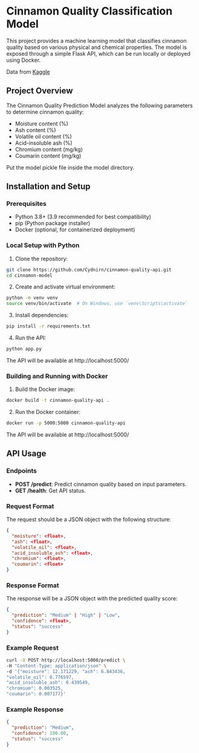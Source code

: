 # Cinnamon Quality Classification Model

This project provides a machine learning model that classifies cinnamon quality based on various physical and chemical properties. The model is exposed through a simple Flask API, which can be run locally or deployed using Docker.

Data from [Kaggle](https://www.kaggle.com/datasets/madaraweerasingha/cinnamon-quality-classification)

## Project Overview

The Cinnamon Quality Prediction Model analyzes the following parameters to determine cinnamon quality:
- Moisture content (%)
- Ash content (%)
- Volatile oil content (%)
- Acid-insoluble ash (%)
- Chromium content (mg/kg)
- Coumarin content (mg/kg)

Put the model pickle file inside the model directory.

## Installation and Setup

### Prerequisites

- Python 3.8+ (3.9 recommended for best compatibility)
- pip (Python package installer)
- Docker (optional, for containerized deployment)

### Local Setup with Python

1. Clone the repository:
```bash
git clone https://github.com/Cydnirn/cinnamon-quality-api.git
cd cinnamon-model
```

2. Create and activate virtual environment:
```bash
python -m venv venv
source venv/bin/activate  # On Windows, use `venv\Scripts\activate`
```

3. Install dependencies:
```bash
pip install -r requirements.txt
```

4. Run the API:
```bash
python app.py
```

The API will be available at http://localhost:5000/

### Building and Running with Docker

1. Build the Docker image:
```bash
docker build -t cinnamon-quality-api .
```

2. Run the Docker container:
```bash
docker run -p 5000:5000 cinnamon-quality-api
```

The API will be available at http://localhost:5000/

## API Usage

### Endpoints

- **POST /predict**: Predict cinnamon quality based on input parameters.
- **GET /health**: Get API status.

### Request Format

The request should be a JSON object with the following structure:
```json
{
  "moisture": <float>,
  "ash": <float>,
  "volatile_oil": <float>,
  "acid_insoluble_ash": <float>,
  "chromium": <float>,
  "coumarin": <float>
}
```

### Response Format

The response will be a JSON object with the predicted quality score:
```json
{
  "prediction": "Medium" | "High" | "Low",
  "confidence": <float>,
  "status": "success"
}
```

### Example Request

```bash
curl -X POST http://localhost:5000/predict \
-H "Content-Type: application/json" \
-d '{"moisture": 12.171229, "ash": 6.843436,
"volatile_oil": 0.776597,
"acid_insoluble_ash": 0.439549,
"chromium": 0.003525,
"coumarin": 0.007177}'
```

### Example Response

```json
{
  "prediction": "Medium",
  "confidence": 100.00,
  "status": "success"
}
```
